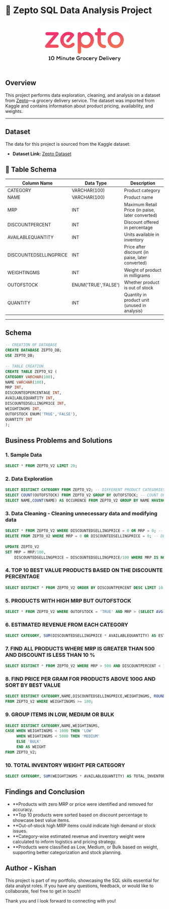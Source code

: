
# 🛒 Zepto SQL Data Analysis Project

<p align="center">
  <img src="Zepto-logo.png" alt="Zepto Logo" width="300" />
</p>

## Overview
This project performs data exploration, cleaning, and analysis on a dataset from [Zepto](https://www.zepto.com/)—a grocery delivery service. The dataset was imported from Kaggle and contains information about product pricing, availability, and weights.

---

## Dataset

The data for this project is sourced from the Kaggle dataset:

- **Dataset Link:** [Zepto Dataset](https://www.kaggle.com/datasets/palvinder2006/zepto-inventory-dataset)

## 🧾 Table Schema

| Column Name               | Data Type          | Description                                     |
|--------------------------|--------------------|-------------------------------------------------|
| CATEGORY                 | VARCHAR(100)       | Product category                                |
| NAME                     | VARCHAR(100)       | Product name                                    |
| MRP                      | INT                | Maximum Retail Price (in paise, later converted)|
| DISCOUNTPERCENT          | INT                | Discount offered in percentage                  |
| AVAILABLEQUANTITY        | INT                | Units available in inventory                    |
| DISCOUNTEDSELLINGPRICE   | INT                | Price after discount (in paise, later converted)|
| WEIGHTINGMS              | INT                | Weight of product in milligrams                 |
| OUTOFSTOCK               | ENUM('TRUE','FALSE')| Whether product is out of stock                |
| QUANTITY                 | INT                | Quantity in product unit (unused in analysis)   |

---


## Schema

```sql
-- CREATION OF DATABASE
CREATE DATABASE ZEPTO_DB;
USE ZEPTO_DB;

-- TABLE CREATION
CREATE TABLE ZEPTO_V2 (
CATEGORY VARCHAR(100),
NAME VARCHAR(100),
MRP INT,
DISCOUNTEDPERCENTAGE INT,
AVAILABLEQUANTITY INT,
DISCOUNTEDSELLINGPRICE INT,
WEIGHTINGMS INT,
OUTOFSTOCK ENUM('TRUE','FALSE'),
QUANTITY INT
);
```

## Business Problems and Solutions

### 1. Sample Data

```sql
SELECT * FROM ZEPTO_V2 LIMIT 20;
```


### 2. Data Exploration

```sql
SELECT DISTINCT CATEGORY FROM ZEPTO_V2; -- DIFFERENT PRODUCT CATEGORIES
SELECT COUNT(OUTOFSTOCK) FROM ZEPTO_V2 GROUP BY OUTOFSTOCK; -- COUNT OF OUTOFSTOCK AND INSTOCK
SELECT NAME,COUNT(NAME) AS OCCURENCE FROM ZEPTO_V2 GROUP BY NAME HAVING OCCURENCE > 1; -- PRODUCT HAVING MORE THAN 1 OCCURENCE
```

### 3. Data Cleaning - Cleaning unnecessary data and modifying data

```sql
SELECT * FROM ZEPTO_V2 WHERE DISCOUNTEDSELLINGPRICE = 0 OR MRP = 0; -- CHECKING IF ANY PRODUCT'S COST IS 0
DELETE FROM ZEPTO_V2 WHERE MRP = 0 OR DISCOUNTEDSELLINGPRICE = 0; -- DELETING THE ENTRY WHERE MRP OR SELLING PRICE IS 0

UPDATE ZEPTO_V2 
SET MRP = MRP/100,
	DISCOUNTEDSELLINGPRICE = DISCOUNTEDSELLINGPRICE/100 WHERE MRP IS NOT NULL; -- CONVERTING AMOUNT (PAISE -> RUPEES)
```

### 4. TOP 10 BEST VALUE PRODUCTS BASED ON THE DISCOUNTE PERCENTAGE

```sql
SELECT DISTINCT * FROM ZEPTO_V2 ORDER BY DISCOUNTPERCENT DESC LIMIT 10;
```



### 5. PRODUCTS WITH HIGH MRP BUT OUTOFSTOCK

```sql
SELECT * FROM ZEPTO_V2 WHERE OUTOFSTOCK = 'TRUE' AND MRP > (SELECT AVG(MRP) FROM ZEPTO_V2);
```

### 6. ESTIMATED REVENUE FROM EACH CATEGORY

```sql
SELECT CATEGORY, SUM(DISCOUNTEDSELLINGPRICE * AVAILABLEQUANTITY) AS ESTIMATED_REVENUE FROM ZEPTO_V2 GROUP BY CATEGORY;
```


### 7.  FIND ALL PRODUCTS WHERE MRP IS GREATER THAN 500 AND DISCOUNT IS LESS THAN 10 %

```sql
SELECT DISTINCT * FROM ZEPTO_V2 WHERE MRP > 500 AND DISCOUNTPERCENT < 10;
```


### 8. FIND PRICE PER GRAM FOR PRODUCTS ABOVE 100G AND SORT BY BEST VALUE

```sql
SELECT DISTINCT CATEGORY,NAME,DISCOUNTEDSELLINGPRICE,WEIGHTINGMS, ROUND(DISCOUNTEDSELLINGPRICE/WEIGHTINGMS,2) AS PRICE_PER_GM
FROM ZEPTO_V2 WHERE WEIGHTINGMS >= 100;
```

### 9. GROUP ITEMS IN LOW, MEDIUM OR BULK

```sql
SELECT DISTINCT CATEGORY,NAME,WEIGHTINGMS,
CASE WHEN WEIGHTINGMS < 1000 THEN 'LOW'
	 WHEN WEIGHTINGMS < 5000 THEN 'MEDIUM'
     ELSE 'BULK'
     END AS WEIGHT
FROM ZEPTO_V2;
```

### 10. TOTAL INVENTORY WEIGHT PER CATEGORY

```sql
SELECT CATEGORY, SUM(WEIGHTINGMS * AVAILABLEQUANTITY) AS TOTAL_INVENTORY_WEIGHT FROM ZEPTO_V2 GROUP BY CATEGORY;
```


## Findings and Conclusion

- **Products with zero MRP or price were identified and removed for accuracy.
- **Top 10 products were sorted based on discount percentage to showcase best value items.
- **Out-of-stock high MRP items could indicate high demand or stock issues.
- **Category-wise estimated revenue and inventory weight were calculated to inform logistics and pricing strategy.
- **Products were classified as Low, Medium, or Bulk based on weight, supporting better categorization and stock planning.

## Author - Kishan

This project is part of my portfolio, showcasing the SQL skills essential for data analyst roles. If you have any questions, feedback, or would like to collaborate, feel free to get in touch!

Thank you and I look forward to connecting with you!
